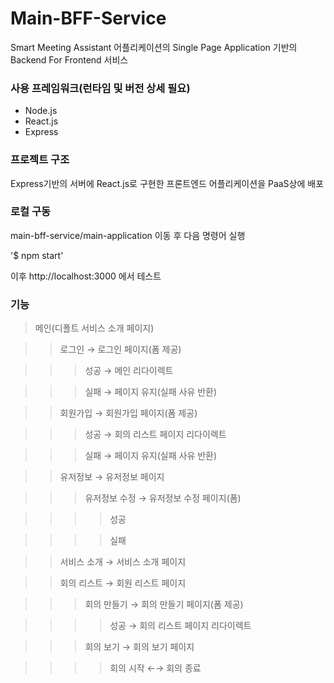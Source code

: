 # Main-BFF-Service

Smart Meeting Assistant 어플리케이션의 Single Page Application 기반의 Backend For Frontend 서비스



### 사용 프레임워크(런타임 및 버전 상세 필요)
* Node.js
* React.js
* Express

### 프로젝트 구조
Express기반의 서버에 React.js로 구현한 프론트엔드 어플리케이션을 PaaS상에 배포

### 로컬 구동
main-bff-service/main-application 이동 후 다음 명령어 실행

\'$ npm start\'

이후 http://localhost:3000 에서 테스트

### 기능
> 메인(디폴트 서비스 소개 페이지)

>> 로그인 → 로그인 페이지(폼 제공)

>>> 성공 → 메인 리다이렉트

>>> 실패 → 페이지 유지(실패 사유 반환)

>> 회원가입 → 회원가입 페이지(폼 제공)

>>> 성공 → 회의 리스트 페이지 리다이렉트

>>> 실패 → 페이지 유지(실패 사유 반환)

>> 유저정보 → 유저정보 페이지

>>> 유저정보 수정 → 유저정보 수정 페이지(폼)

>>>> 성공

>>>> 실패

>> 서비스 소개 → 서비스 소개 페이지

>> 회의 리스트 → 회원 리스트 페이지

>>> 회의 만들기 → 회의 만들기 페이지(폼 제공)

>>>> 성공 → 회의 리스트 페이지 리다이렉트

>>> 회의 보기 → 회의 보기 페이지

>>>> 회의 시작 ←→ 회의 종료
